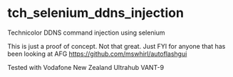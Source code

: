 # tch_selenium_ddns_injection
Technicolor DDNS command injection using selenium

This is just a proof of concept. Not that great. Just FYI for anyone that has been looking at AFG https://github.com/mswhirl/autoflashgui 

Tested with Vodafone New Zealand Ultrahub VANT-9
